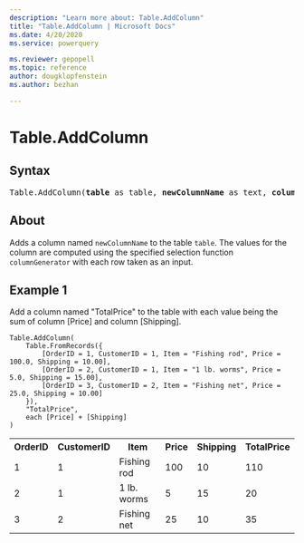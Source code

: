 ```yaml
---
description: "Learn more about: Table.AddColumn"
title: "Table.AddColumn | Microsoft Docs"
ms.date: 4/20/2020
ms.service: powerquery

ms.reviewer: gepopell
ms.topic: reference
author: dougklopfenstein
ms.author: bezhan

---
```

# Table.AddColumn

## Syntax

<pre>
Table.AddColumn(<b>table</b> as table, <b>newColumnName</b> as text, <b>columnGenerator</b> as function, optional <b>columnType</b> as nullable type) as table
</pre>
  
## About  
Adds a column named `newColumnName` to the table `table`. The values for the column are computed using the specified selection function `columnGenerator` with each row taken as an input.

## Example 1
Add a column named "TotalPrice" to the table with each value being the sum of column [Price] and column [Shipping].

```powerquery-m
Table.AddColumn(
    Table.FromRecords({
        [OrderID = 1, CustomerID = 1, Item = "Fishing rod", Price = 100.0, Shipping = 10.00],
        [OrderID = 2, CustomerID = 1, Item = "1 lb. worms", Price = 5.0, Shipping = 15.00],
        [OrderID = 3, CustomerID = 2, Item = "Fishing net", Price = 25.0, Shipping = 10.00]
    }),
    "TotalPrice",
    each [Price] + [Shipping]
)
```

<table> <tr> <th>OrderID</th> <th>CustomerID</th> <th>Item</th> <th>Price</th> <th>Shipping</th> <th>TotalPrice</th> </tr> <tr> <td>1</td> <td>1</td> <td>Fishing rod</td> <td>100</td> <td>10</td> <td>110</td> </tr> <tr> <td>2</td> <td>1</td> <td>1 lb. worms</td> <td>5</td> <td>15</td> <td>20</td> </tr> <tr> <td>3</td> <td>2</td> <td>Fishing net</td> <td>25</td> <td>10</td> <td>35</td> </tr> </table>
